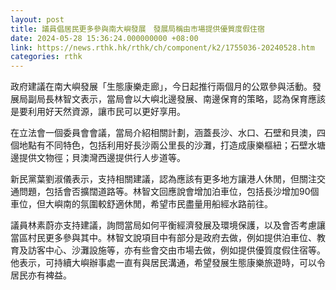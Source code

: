 ```yaml
---
layout: post
title: 議員倡居民更多參與南大嶼發展　發展局稱由市場提供優質度假住宿
date: 2024-05-28 15:36:24.000000000 +08:00
link: https://news.rthk.hk/rthk/ch/component/k2/1755036-20240528.htm
categories: rthk
---
```


政府建議在南大嶼發展「生態康樂走廊」，今日起推行兩個月的公眾參與活動。發展局副局長林智文表示，當局會以大嶼北邊發展、南邊保育的策略，認為保育應該是要利用好天然資源，讓市民可以更好享用。

在立法會一個委員會會議，當局介紹相關計劃，涵蓋長沙、水口、石壁和貝澳，四個地點有不同特色，包括利用好長沙兩公里長的沙灘，打造成康樂樞紐；石壁水塘邊提供文物徑；貝澳灣西邊提供行人步道等。

新民黨葉劉淑儀表示，支持相關建議，認為應該有更多地方讓港人休閒，但關注交通問題，包括會否擴闊道路等。林智文回應說會增加泊車位，包括長沙增加90個車位，但大嶼南的氛圍較舒適休閒，希望市民盡量用船經水路前往。

議員林素蔚亦支持建議，詢問當局如何平衡經濟發展及環境保護，以及會否考慮讓當區村民更多參與其中。林智文說項目中有部分是政府去做，例如提供泊車位、教育及訪客中心、沙灘設施等，亦有些會交由市場去做，例如提供優質度假住宿等。他表示，可持續大嶼辦事處一直有與居民溝通，希望發展生態康樂旅遊時，可以令居民亦有裨益。

